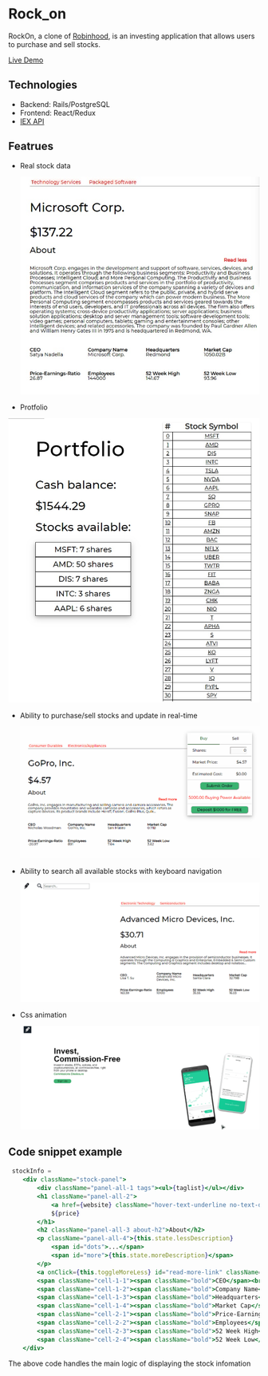 # Rock_on
RockOn, a clone of [Robinhood](https://robinhood.com/), is an investing application that allows users to purchase and sell stocks.

[Live Demo](https://rock-on-5566.herokuapp.com/)

## Technologies
* Backend: Rails/PostgreSQL
* Frontend: React/Redux
* [IEX API](https://iextrading.com/)
  

## Featrues
* Real stock data 
  
  <img src="./app/assets/images/stock_data.jpg" max-width="800"/>

* Protfolio
  
<img src="./app/assets/images/portfolio.jpg" max-width="800"/>

* Ability to purchase/sell stocks and update in real-time 
  
  <img src="./app/assets/images/transaction.gif" width="800" />

* Ability to search all available stocks with keyboard navigation 
  
  <img src="./app/assets/images/search.gif" width="800" />

* Css animation
  
  <img src="./app/assets/images/animation.gif" width="800" />

## Code snippet example
```jsx
 stockInfo =
    <div className="stock-panel">
        <div className="panel-all-1 tags"><ul>{taglist}</ul></div>
        <h1 className="panel-all-2">
            <a href={website} className="hover-text-underline no-text-decoration">{companyName}</a><br/><br/>
            ${price}
        </h1>
        <h2 className="panel-all-3 about-h2">About</h2>
        <p className="panel-all-4">{this.state.lessDescription}
            <span id="dots">...</span>
            <span id="more">{this.state.moreDescription}</span>
        </p>
        <a onClick={this.toggleMoreLess} id="read-more-link" className="panel-all-3">Read more</a>
        <span className="cell-1-1"><span className="bold">CEO</span><br/>{CEO}</span>
        <span className="cell-1-2"><span className="bold">Company Name</span><br />{companyName}</span>
        <span className="cell-1-3"><span className="bold">Headquarters</span><br />{city}</span>   
        <span className="cell-1-4"><span className="bold">Market Cap</span><br />{handleBigNum(marketcap)}</span>   
        <span className="cell-2-1"><span className="bold">Price-Earnings-Ratio</span><br />{peRatio}</span>   
        <span className="cell-2-2"><span className="bold">Employees</span><br />{employees}</span>   
        <span className="cell-2-3"><span className="bold">52 Week High</span><br />{week52high}</span>   
        <span className="cell-2-4"><span className="bold">52 Week Low</span><br />{week52low}</span>
    </div>
```

The above code handles the main logic of displaying the stock infomation